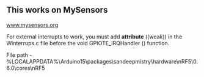 ## This works on MySensors

www.mysensors.org

For external interrupts to work, you must add __attribute__ ((weak)) in the Winterrups.c file before the void GPIOTE_IRQHandler () function.

File path - %LOCALAPPDATA%\Arduino15\packages\sandeepmistry\hardware\nRF5\0.6.0\cores\nRF5
